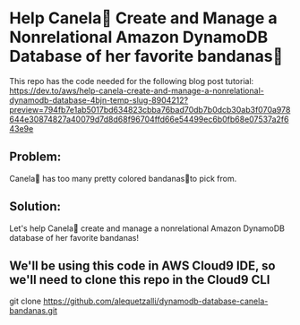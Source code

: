 # Help Canela🐾 Create and Manage a Nonrelational Amazon DynamoDB Database of her favorite bandanas🧣

This repo has the code needed for the following blog post tutorial: 
https://dev.to/aws/help-canela-create-and-manage-a-nonrelational-dynamodb-database-4bjn-temp-slug-8904212?preview=794fb7e1ab5017bd634823cbba76bad70db7b0dcb30ab3f070a978644e30874827a40079d7d8d68f96704ffd66e54499ec6b0fb68e07537a2f643e9e


## Problem:
Canela🐾 has too many pretty colored bandanas🧣to pick from.

## Solution:
Let's help Canela🐾 create and manage a nonrelational Amazon DynamoDB database of her favorite bandanas!


## We'll be using this code in AWS Cloud9 IDE, so we'll need to clone this repo in the Cloud9 CLI

git clone https://github.com/alequetzalli/dynamodb-database-canela-bandanas.git
